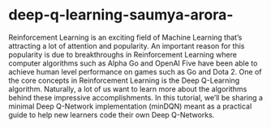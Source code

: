 # deep-q-learning-saumya-arora-
Reinforcement Learning is an exciting field of Machine Learning that’s attracting a lot of attention and popularity. An important reason for this popularity is due to breakthroughs in Reinforcement Learning where computer algorithms such as Alpha Go and OpenAI Five have been able to achieve human level performance on games such as Go and Dota 2. One of the core concepts in Reinforcement Learning is the Deep Q-Learning algorithm. Naturally, a lot of us want to learn more about the algorithms behind these impressive accomplishments. In this tutorial, we’ll be sharing a minimal Deep Q-Network implementation (minDQN) meant as a practical guide to help new learners code their own Deep Q-Networks.
